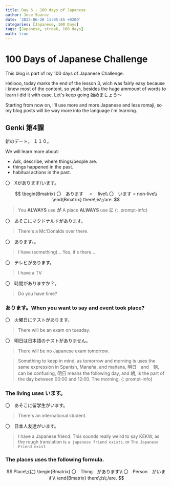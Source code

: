 ```yaml
---
title: Day 6 - 100 days of Japanese
author: Jose Suarez
date: '2022-06-20 11:05:45 +0200'
categories: [Japanese, 100 Days]
tags: [Japanese, streak, 100 days]
math: true
---
```


# 100 Days of Japanese Challenge
This blog is part of my 100 days of Japanese Challenge.

Hellooo, today marks the end of the lesson 3, wich was fairly easy because i knew most of the content, so yeah, besides the huge ammount of words to learn i did it with ease. Let's keep going 始めましょう～

Starting from now on, i'll use more and more Japanese and less romaji, so my blog posts will be way more into the language i'm learning.

## Genki 第4課 

新のデート。
１１０。

We will learn more about:
* Ask, describe, where things/people are.
* things happened in the past.
* habitual actions in the past.


〇　Xがあります/います。

$$ \begin{Bmatrix}
〇　あります 　=　 live\\
〇　います = non-live\\
\end{Bmatrix} there\;is\;/are.
$$


> You **ALWAYS** use **が**
> A place **ALWAYS** use **に**
{: .prompt-info}

〇　あそこにマクドナルドがあります。
> There's a Mc'Donalds over there.

〇　あります。。
> I have (something)...
> Yes, it's there...

〇　テレビがあります。
> I have a TV

〇　時間がありますか？。
> Do you have time?

### あります。When you want to say and event took place?

〇　火曜日にテストがあります。
> There will be an exam on tuesday.

〇　明日は日本語のテストがありません。
> There will be no Japanese exam tomorrow.

> Something to keep in mind, as tomorrow and morning is uses the same expression in Spanish, Manaña, and mañana, 明日　and　朝, can be confusing, 明日 means the following day, and 朝, is the part of the day between 00:00 and 12:00. The morning.
{: prompt-info}

### The living uses います。
〇　あそこに留学生がいます。
> There's an international student.

〇　日本人友達がいます。
> I have a Japanese friend.
> This sounds really weird to say KEKW, as the rough translation is `a japanese friend exists`. or `The Japanese Friend exist`

### The places uses the following formula.

$$ Place\;(に)
\begin{Bmatrix}
〇　Thing　があります\\
〇　Person　がいます\\
\end{Bmatrix} there\;is\;/are.
$$
